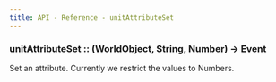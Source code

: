 ```yaml
---
title: API - Reference - unitAttributeSet
---
```


### unitAttributeSet :: (WorldObject, String, Number) -> Event

Set an attribute. Currently we restrict the values to Numbers.
